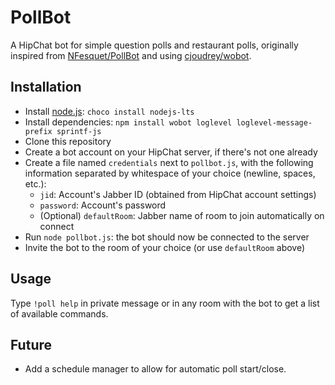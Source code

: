 # PollBot

A HipChat bot for simple question polls and restaurant polls, originally inspired from [NFesquet/PollBot](https://github.com/NFesquet/PollBot) and using [cjoudrey/wobot](https://github.com/cjoudrey/wobot/).

## Installation
- Install [node.js](https://nodejs.org/en/download/): `choco install nodejs-lts`
- Install dependencies: `npm install wobot loglevel loglevel-message-prefix sprintf-js`
- Clone this repository
- Create a bot account on your HipChat server, if there's not one already
- Create a file named `credentials` next to `pollbot.js`, with the following information separated by whitespace of your choice (newline, spaces, etc.):
  - `jid`: Account's Jabber ID (obtained from HipChat account settings)
  - `password`: Account's password
  - (Optional) `defaultRoom`: Jabber name of room to join automatically on connect
- Run `node pollbot.js`: the bot should now be connected to the server
- Invite the bot to the room of your choice (or use `defaultRoom` above)

## Usage
Type `!poll help` in private message or in any room with the bot to get a list of available commands.

## Future
* Add a schedule manager to allow for automatic poll start/close.